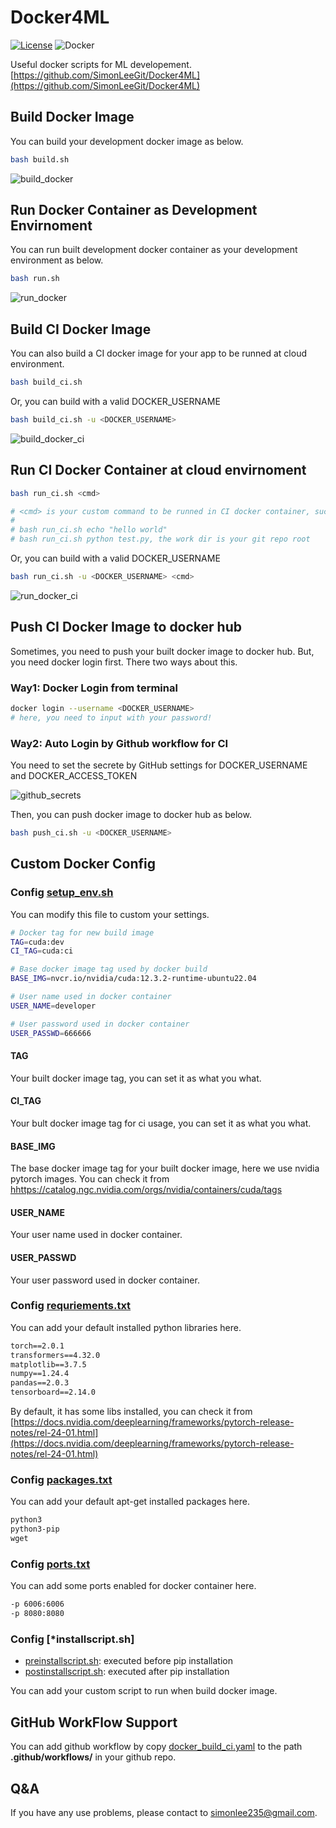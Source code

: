 # Docker4ML

[![License](https://img.shields.io/badge/License-MIT-yellow)](https://github.com/SimonLeeGit/Docker4ML/blob/main/LICENSE)
![Docker](https://img.shields.io/badge/docker-gray?logo=docker)

Useful docker scripts for ML developement.
[https://github.com/SimonLeeGit/Docker4ML](https://github.com/SimonLeeGit/Docker4ML)

## Build Docker Image

You can build your development docker image as below.

```bash
bash build.sh
```

![build_docker](./doc/build_docker.png)

## Run Docker Container as Development Envirnoment

You can run built development docker container as your development environment as below.

```bash
bash run.sh
```

![run_docker](./doc/run_docker.png)

## Build CI Docker Image

You can also build a CI docker image for your app to be runned at cloud environment.

```bash
bash build_ci.sh
```

Or, you can build with a valid DOCKER_USERNAME

```bash
bash build_ci.sh -u <DOCKER_USERNAME>
```

![build_docker_ci](./doc/build_docker_ci.png)

## Run CI Docker Container at cloud envirnoment

```bash
bash run_ci.sh <cmd>

# <cmd> is your custom command to be runned in CI docker container, such as:
#
# bash run_ci.sh echo "hello world"
# bash run_ci.sh python test.py, the work dir is your git repo root
```

Or, you can build with a valid DOCKER_USERNAME

```bash
bash run_ci.sh -u <DOCKER_USERNAME> <cmd>
```

![run_docker_ci](./doc/run_docker_ci.png)

## Push CI Docker Image to docker hub

Sometimes, you need to push your built docker image to docker hub.
But, you need docker login first. There two ways about this.

### Way1: Docker Login from terminal

```bash
docker login --username <DOCKER_USERNAME>
# here, you need to input with your password!
```

### Way2: Auto Login by Github workflow for CI

You need to set the secrete by GitHub settings for DOCKER_USERNAME and DOCKER_ACCESS_TOKEN

![github_secrets](./doc/github_secrets.png)

Then, you can push docker image to docker hub as below.

```bash
bash push_ci.sh -u <DOCKER_USERNAME>
```

## Custom Docker Config

### Config [setup_env.sh](./conf/setup_env.sh)

You can modify this file to custom your settings.

```bash
# Docker tag for new build image
TAG=cuda:dev
CI_TAG=cuda:ci

# Base docker image tag used by docker build
BASE_IMG=nvcr.io/nvidia/cuda:12.3.2-runtime-ubuntu22.04

# User name used in docker container
USER_NAME=developer

# User password used in docker container
USER_PASSWD=666666
```

#### TAG

Your built docker image tag, you can set it as what you what.

#### CI_TAG

Your bult docker image tag for ci usage, you can set it as what you what.

#### BASE_IMG

The base docker image tag for your built docker image, here we use nvidia pytorch images.
You can check it from [hhttps://catalog.ngc.nvidia.com/orgs/nvidia/containers/cuda/tags](https://catalog.ngc.nvidia.com/orgs/nvidia/containers/cuda/tags)

#### USER_NAME

Your user name used in docker container.

#### USER_PASSWD

Your user password used in docker container.

### Config [requriements.txt](./conf/requirements.txt)

You can add your default installed python libraries here.

```txt
torch==2.0.1
transformers==4.32.0
matplotlib==3.7.5
numpy==1.24.4
pandas==2.0.3
tensorboard==2.14.0
```

By default, it has some libs installed, you can check it from [https://docs.nvidia.com/deeplearning/frameworks/pytorch-release-notes/rel-24-01.html](https://docs.nvidia.com/deeplearning/frameworks/pytorch-release-notes/rel-24-01.html)

### Config [packages.txt](./conf/packages.txt)

You can add your default apt-get installed packages here.

```txt
python3
python3-pip
wget
```

### Config [ports.txt](./conf/ports.txt)

You can add some ports enabled for docker container here.

```txt
-p 6006:6006
-p 8080:8080
```

### Config [*installscript.sh]

- [preinstallscript.sh](./conf/preinstallscript.sh): executed before pip installation
- [postinstallscript.sh](./conf/postinstallscript.sh): executed after pip installation

You can add your custom script to run when build docker image.

## GitHub WorkFlow Support

You can add github workflow by copy [docker_build_ci.yaml](./docker_build_ci.yml) to the path **.github/workflows/** in your github repo.

## Q&A

If you have any use problems, please contact to <simonlee235@gmail.com>.
